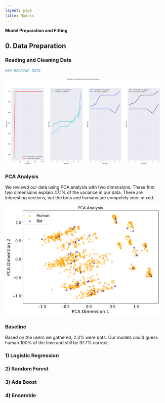 ```yaml
---
layout: page
title: Models
---
```

**Model Preparation and Fitting**

## 0. Data Preparation
### Reading and Cleaning Data

```python
### READING DATA

```
![Image](images/adaboost_scores.png)


### PCA Analysis

We reviewd our data using PCA analysis with two dimensions. These first two dimensions explain 47.1% of the variance in our data. There are interesting sections, but the bots and humans are competely inter-mixed.

![Image](images/PCA_Analysis.png)
 
 
### Baseline
Based on the users we gathered, 2.3% were bots. Our models could guess human 100% of the time and still be 97.7% correct.

### 1) Logistic Regression
### 2) Random Forest
### 3) Ada Boost
### 4) Ensemble
